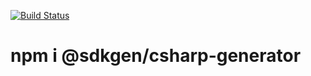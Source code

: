 [![Build Status](https://travis-ci.com/sdkgen/csharp-generator.svg?branch=master)](https://travis-ci.com/sdkgen/csharp-generator)

# npm i @sdkgen/csharp-generator